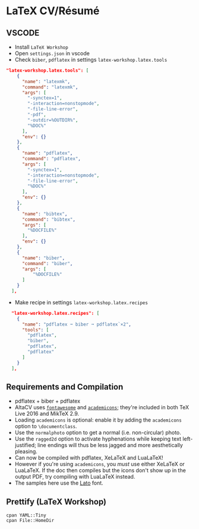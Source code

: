 # LaTeX CV/Résumé

## VSCODE

- Install `LaTeX Workshop`
- Open `settings.json` in vscode
- Check `biber`, `pdflatex` in settings `latex-workshop.latex.tools`

```json
"latex-workshop.latex.tools": [
    {
      "name": "latexmk",
      "command": "latexmk",
      "args": [
        "-synctex=1",
        "-interaction=nonstopmode",
        "-file-line-error",
        "-pdf",
        "-outdir=%OUTDIR%",
        "%DOC%"
      ],
      "env": {}
    },
    {
      "name": "pdflatex",
      "command": "pdflatex",
      "args": [
        "-synctex=1",
        "-interaction=nonstopmode",
        "-file-line-error",
        "%DOC%"
      ],
      "env": {}
    },
    {
      "name": "bibtex",
      "command": "bibtex",
      "args": [
        "%DOCFILE%"
      ],
      "env": {}
    },
    {
      "name": "biber",
      "command": "biber",
      "args": [
          "%DOCFILE%"
      ]
    }
  ],
```

- Make recipe in settings `latex-workshop.latex.recipes`

```json
  "latex-workshop.latex.recipes": [
    {
      "name": "pdflatex ➞ biber ➞ pdflatex`×2",
      "tools": [
        "pdflatex",
        "biber",
        "pdflatex",
        "pdflatex"
      ]
    }
  ],
```

## Requirements and Compilation

- pdflatex + biber + pdflatex
- AltaCV uses [`fontawesome`](http://www.ctan.org/pkg/fontawesome) and [`academicons`](http://www.ctan.org/pkg/academicons); they're included in both TeX Live 2016 and MikTeX 2.9.
- Loading `academicons` is optional: enable it by adding the `academicons` option to `\documentclass`.
- Use the `normalphoto` option to get a normal (i.e. non-circular) photo.
- Use the `ragged2d` option to activate hyphenations while keeping text left-justified; line endings will thus be less jagged and more aesthetically pleasing.
- Can now be compiled with pdflatex, XeLaTeX and LuaLaTeX!
- However if you're using `academicons`, you _must_ use either XeLaTeX or LuaLaTeX. If the doc then compiles but the icons don't show up in the output PDF, try compiling with LuaLaTeX instead.
- The samples here use the [Lato](http://www.latofonts.com/lato-free-fonts/) font.

## Prettify (LaTeX Workshop)

```
cpan YAML::Tiny
cpan File::HomeDir
```